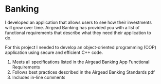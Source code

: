 # Banking

I developed an application that allows users to see how their investments will grow over time. Airgead Banking has provided you with a list of functional requirements that describe what they need their application to do.

For this project I needed to develop an object-oriented programming (OOP) application using secure and efficient C++ code. 
1. Meets all specifications listed in the Airgead Banking App Functional Requirements
2. Follows best practices described in the Airgead Banking Standards pdf
3. Includes in-line comments
